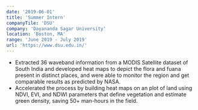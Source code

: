 ```yaml
---
date: '2019-06-01'
title: 'Summer Intern'
companyTile: 'DSU'
company: 'Dayananda Sagar University'
location: 'Boston, MA'
range: 'June 2019 - July 2019'
url: 'https://www.dsu.edu.in/'
---
```


- Extracted 36 waveband information from a MODIS Satellite dataset of South India and developed heat maps to depict the flora and fuana present in distinct places, and were able to monitor the region and get comparable results as predicted by NASA.
- Accelerated the process by building heat maps on an plot of land using NDVI, EVI, and NDWI parameters that define vegetation and estimate green density, saving 50+ man-hours in the field.
